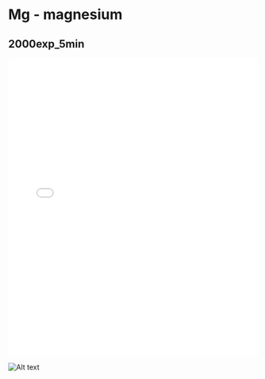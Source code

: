 # Mg - magnesium

## 2000exp_5min

<iframe src="../Mg_2000exp_5min.html" width="100%" height="600px" frameborder="0"></iframe>

![Alt text](Mg_2000exp_5min.png)


